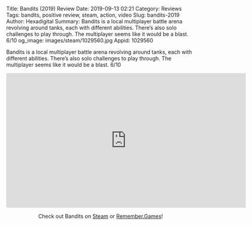 Title: Bandits (2019) Review
Date: 2019-09-13 02:21
Category: Reviews
Tags: bandits, positive review, steam, action, video
Slug: bandits-2019
Author: Hexadigital
Summary: Bandits is a local multiplayer battle arena revolving around tanks, each with different abilities. There’s also solo challenges to play through. The multiplayer seems like it would be a blast. 6/10
og_image: images/steam/1029560.jpg
Appid: 1029560

Bandits is a local multiplayer battle arena revolving around tanks, each with different abilities. There’s also solo challenges to play through. The multiplayer seems like it would be a blast. 6/10

<center><iframe src="https://www.youtube.com/embed/giBr9LkgKSQ?feature=oembed" allow="accelerometer; autoplay; encrypted-media; gyroscope; picture-in-picture" width="640" height="360" frameborder="0"></iframe>

Check out Bandits on [Steam](https://store.steampowered.com/app/1029560/?curator_clanid=34633900) or [Remember.Games](https://remember.games/game/76/)!</center>